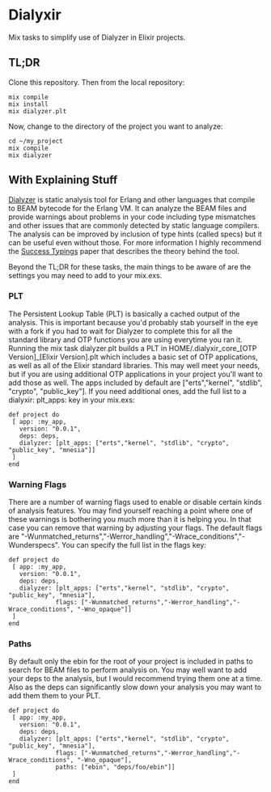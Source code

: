 # Dialyxir

Mix tasks to simplify use of Dialyzer in Elixir projects.

## TL;DR

Clone this repository. Then from the local repository:

    mix compile
    mix install
    mix dialyzer.plt     

Now, change to the directory of the project you want to analyze:

    cd ~/my_project
    mix compile
    mix dialyzer 

## With Explaining Stuff

[Dialyzer](http://www.erlang.org/doc/apps/dialyzer/dialyzer_chapter.html) is static analysis tool for Erlang and other languages that compile to BEAM bytecode for the Erlang VM. It can analyze the BEAM files and provide warnings about problems in your code including type mismatches and other issues that are commonly detected by static language compilers. The analysis can be improved by inclusion of type hints (called specs) but it can be useful even without those. For more information I highly recommend the [Success Typings](http://user.it.uu.se/~kostis/Papers/succ_types.pdf) paper that describes the theory behind the tool.


Beyond the TL;DR for these tasks, the main things to be aware of are the settings you may need to add to your mix.exs.

### PLT

The Persistent Lookup Table (PLT) is basically a cached output of the analysis. This is important because you'd probably stab yourself in the eye with a fork if you had to wait for Dialyzer to complete this for all the standard library and OTP functions you are using everytime you ran it. Running the mix task dialyzer.plt builds a PLT in HOME/.dialyxir_core_[OTP Version]_[Elixir Version].plt which includes a basic set of OTP applications, as well as all of the Elixir standard libraries. This may well meet your needs, but if you are using additional OTP applications in your project you'll want to add those as well. The apps included by default are ["erts","kernel", "stdlib", "crypto", "public_key"]. If you need additional ones, add the full list to a dialyxir: plt_apps: key in your mix.exs:


    def project do
     [ app: :my_app,
       version: "0.0.1",
       deps: deps,
       dialyzer: [plt_apps: ["erts","kernel", "stdlib", "crypto", "public_key", "mnesia"]]
     ]
    end

### Warning Flags

There are a number of warning flags used to enable or disable certain kinds of analysis features. You may find yourself reaching a point where one of these warnings is bothering you much more than it is helping you. In that case you can remove that warning by adjusting your flags. The default flags are "-Wunmatched_returns","-Werror_handling","-Wrace_conditions","-Wunderspecs". You can specify the full list in the flags key:


    def project do
     [ app: :my_app,
       version: "0.0.1",
       deps: deps,
       dialyzer: [plt_apps: ["erts","kernel", "stdlib", "crypto", "public_key", "mnesia"],
                 flags: ["-Wunmatched_returns","-Werror_handling","-Wrace_conditions", "-Wno_opaque"]]
     ]
    end

### Paths

By default only the ebin for the root of your project is included in paths to search for BEAM files to perform analysis on. You may well want to add your deps to the analysis, but I would recommend trying them one at a time. Also as the deps can significantly slow down your analysis you may want to add them them to your PLT.


    def project do
     [ app: :my_app,
       version: "0.0.1",
       deps: deps,
       dialyzer: [plt_apps: ["erts","kernel", "stdlib", "crypto", "public_key", "mnesia"],
                 flags: ["-Wunmatched_returns","-Werror_handling","-Wrace_conditions", "-Wno_opaque"],
                 paths: ["ebin", "deps/foo/ebin"]]
     ]
    end

